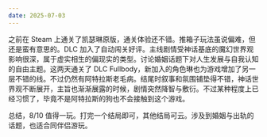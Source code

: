 ```yaml
---
date: 2025-07-03
---
```

之前在 Steam 上通关了凯瑟琳原版，通关体验还不错。推箱子玩法虽说偏难，但还是蛮有意思的。DLC 加入了自动闯关好评。主线剧情受神话基底的魔幻世界观影响很深，属于虚实相生的偏现实的类型。讨论婚姻话题下对人生发展与自我认知的自由主题。这两天通关了 DLC Fullbody，新加入的角色琳也为游戏增加了另一层不错的线。不过仍然有阿特拉斯老毛病。结尾时叙事和氛围铺垫得不错，神话世界观不断展开，主旨也渐渐展露的时候，剧情突然降智与敷衍。不过某种程度上已经习惯了，毕竟不是阿特拉斯的狗也不会接触到这个游戏。

总结，8/10 值得一玩。打完一个结局即可，其他结局可云。涉及到婚姻与出轨的话题，也适合同伴侣游玩。
